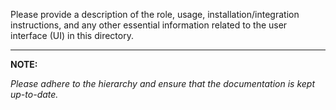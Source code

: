 Please provide a description of the role, usage, installation/integration instructions, and any other essential information related to the user interface (UI) in this directory.  

---  

**NOTE:**

_Please adhere to the hierarchy and ensure that the documentation is kept up-to-date._  
